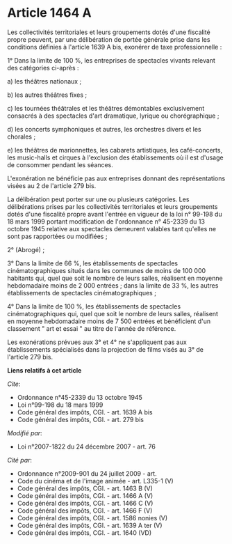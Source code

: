 # Article 1464 A

Les collectivités territoriales et leurs groupements dotés d'une fiscalité propre peuvent, par une délibération de portée
générale prise dans les conditions définies à l'article 1639 A bis, exonérer de taxe professionnelle :

1° Dans la limite de 100 %, les entreprises de spectacles vivants relevant des catégories ci-après :

a) les théâtres nationaux ;

b) les autres théâtres fixes ;

c) les tournées théâtrales et les théâtres démontables exclusivement consacrés à des spectacles d'art dramatique, lyrique ou
chorégraphique ;

d) les concerts symphoniques et autres, les orchestres divers et les chorales ;

e) les théâtres de marionnettes, les cabarets artistiques, les café-concerts, les music-halls et cirques à l'exclusion des
établissements où il est d'usage de consommer pendant les séances.

L'exonération ne bénéficie pas aux entreprises donnant des représentations visées au 2 de l'article 279 bis.

La délibération peut porter sur une ou plusieurs catégories. Les délibérations prises par les collectivités territoriales et
leurs groupements dotés d'une fiscalité propre avant l'entrée en vigueur de la loi n° 99-198 du 18 mars 1999 portant
modification de l'ordonnance n° 45-2339 du 13 octobre 1945 relative aux spectacles demeurent valables tant qu'elles ne sont
pas rapportées ou modifiées ;

2° (Abrogé) ;

3° Dans la limite de 66 %, les établissements de spectacles cinématographiques situés dans les communes de moins de 100 000
habitants qui, quel que soit le nombre de leurs salles, réalisent en moyenne hebdomadaire moins de 2 000 entrées ; dans la
limite de 33 %, les autres établissements de spectacles cinématographiques ;

4° Dans la limite de 100 %, les établissements de spectacles cinématographiques qui, quel que soit le nombre de leurs salles,
réalisent en moyenne hebdomadaire moins de 7 500 entrées et bénéficient d'un classement " art et essai " au titre de l'année
de référence.

Les exonérations prévues aux 3° et 4° ne s'appliquent pas aux établissements spécialisés dans la projection de films visés au
3° de l'article 279 bis.

**Liens relatifs à cet article**

_Cite_:

  - Ordonnance n°45-2339 du 13 octobre 1945
  - Loi n°99-198 du 18 mars 1999
  - Code général des impôts, CGI. - art. 1639 A bis
  - Code général des impôts, CGI. - art. 279 bis

_Modifié par_:

  - Loi n°2007-1822 du 24 décembre 2007 - art. 76

_Cité par_:

  - Ordonnance n°2009-901 du 24 juillet 2009 - art.
  - Code du cinéma et de l'image animée - art. L335-1 (V)
  - Code général des impôts, CGI. - art. 1463 B (V)
  - Code général des impôts, CGI. - art. 1466 A (V)
  - Code général des impôts, CGI. - art. 1466 C (V)
  - Code général des impôts, CGI. - art. 1466 F (V)
  - Code général des impôts, CGI. - art. 1586 nonies (V)
  - Code général des impôts, CGI. - art. 1639 A ter (V)
  - Code général des impôts, CGI. - art. 1640 (VD)
